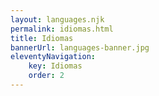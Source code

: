 ```yaml
---
layout: languages.njk
permalink: idiomas.html
title: Idiomas
bannerUrl: languages-banner.jpg
eleventyNavigation:
    key: Idiomas
    order: 2
---
```

